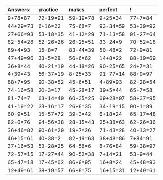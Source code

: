 | Answers: | practice | makes | perfect | ! |
| :--- | :--- | :--- | :--- | :--- |
| 9+78=87 | 72+19=91 | 59+19=78 | 9+25=34 | 77+7=84 | 
| 44+29=73 | 6+16=22 | 75-68=7 | 93-34=59 | 53+39=92 | 
| 27+66=93 | 53-18=35 | 41-12=29 | 71-13=58 | 91-27=64 | 
| 82-54=28 | 52-26=26 | 26+25=51 | 33-24=9 | 70-52=18 | 
| 89+4=93 | 15-8=7 | 83-44=39 | 50-48=2 | 72+9=81 | 
| 47+49=96 | 33-5=28 | 56+6=62 | 14+8=22 | 88-19=69 | 
| 36+8=44 | 40-21=19 | 44-18=26 | 90-25=65 | 24+7=31 | 
| 4+39=43 | 56-37=19 | 8+25=33 | 91-77=14 | 88+9=97 | 
| 88+7=95 | 90-38=52 | 45+6=51 | 4+89=93 | 82-28=54 | 
| 74-16=58 | 20-3=17 | 45-28=17 | 39+5=44 | 65-7=58 | 
| 81-74=7 | 63-14=49 | 60-35=25 | 69+28=97 | 58+37=95 | 
| 41-19=22 | 33-16=17 | 26+9=35 | 34-19=15 | 90-1=89 | 
| 60-9=51 | 15+57=72 | 39+3=42 | 6+18=24 | 65-17=48 | 
| 82-6=76 | 94-56=38 | 28+15=43 | 25+38=63 | 62-26=36 | 
| 36+46=82 | 90-61=29 | 19+7=26 | 71-43=28 | 40-13=27 | 
| 46+15=61 | 40-38=2 | 82-19=63 | 38+48=86 | 7+84=91 | 
| 37+16=53 | 53-28=25 | 64-58=6 | 8+76=84 | 59+38=97 | 
| 72-57=15 | 17+27=44 | 90-52=38 | 7+14=21 | 53-9=44 | 
| 65-47=18 | 17+45=62 | 86+9=95 | 16+8=24 | 45+48=93 | 
| 12+49=61 | 38+19=57 | 66+9=75 | 16+15=31 | 12+49=61 | 
